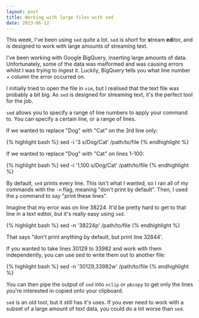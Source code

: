 ```yaml
---
layout: post
title: Working with large files with sed
date: 2013-06-12
---
```


This week, I've been using `sed` quite a lot. `sed` is short for **s**tream **ed**itor, and is designed to work with large amounts of streaming text.

I've been working with Google BigQuery, inserting large amounts of data. Unfortunately, some of the data was malformed and was causing errors whilst I was trying to ingest it. Luckily, BigQuery tells you what line number + column the error occurred on.

I initially tried to open the file in `vim`, but I realised that the text file was probably a bit big. As `sed` is designed for streaming text, it's the perfect tool for the job.

`sed` allows you to specify a range of line numbers to apply your command to. You can specify a certain line, or a range of lines. 

If we wanted to replace "Dog" with "Cat" on the 3rd line only:

{% highlight bash %}
sed -i '3 s/Dog/Cat' /path/to/file
{% endhighlight %}

If we wanted to replace "Dog" with "Cat" on lines 1-100:

{% highlight bash %}
sed -i '1,100 s/Dog/Cat' /path/to/file
{% endhighlight %}

By default, `sed` prints every line. This isn't what I wanted, so I ran all of my commands with the `-n` flag, meaning "don't print by default". Then, I used the `p` command to say "print these lines".

Imagine that my error was on line 38224. It'd be pretty hard to get to that line in a text editor, but it's really easy using `sed`.

{% highlight bash %}
sed -n '38224p' /path/to/file
{% endhighlight %}

That says "don't print anything by default, but print line 32844'.

If you wanted to take lines 30129 to 33982 and work with them independently, you can use sed to write them out to another file:

{% highlight bash %}
sed -n '30129,33982w' /path/to/file
{% endhighlight %}

You can then pipe the output of `sed` into `xclip` or `pbcopy` to get only the lines you're interested in copied onto your clipboard.

`sed` is an old tool, but it still has it's uses. If you ever need to work with a subset of a large amount of text data, you could do a lot worse than `sed`.
